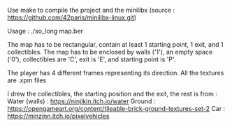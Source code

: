 Use make to compile the project and the minilibx (source : https://github.com/42paris/minilibx-linux.git)

Usage : ./so_long map.ber

The map has to be rectangular, contain at least 1 starting point, 1 exit, and 1 collectibles.
The map has to be enclosed by walls ('1'), an empty space ('0'), collectibles are 'C', exit is 'E', and starting point is 'P'.

The player has 4 different frames representing its direction. All the textures are .xpm files

I drew the collectibles, the starting position and the exit, the rest is from :
Water (walls) : https://ninjikin.itch.io/water
Ground : https://opengameart.org/content/tileable-brick-ground-textures-set-2
Car : https://minzinn.itch.io/pixelvehicles
